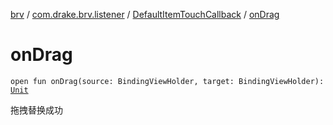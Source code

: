 [brv](../../index.md) / [com.drake.brv.listener](../index.md) / [DefaultItemTouchCallback](index.md) / [onDrag](./on-drag.md)

# onDrag

`open fun onDrag(source: BindingViewHolder, target: BindingViewHolder): `[`Unit`](https://kotlinlang.org/api/latest/jvm/stdlib/kotlin/-unit/index.html)

拖拽替换成功

